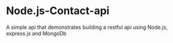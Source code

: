# Node.js-Contact-api
A simple api that demonstrates building a restful api using Node.js, express.js and MongoDb 
